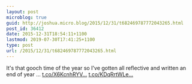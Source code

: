 ```yaml
---
layout: post
microblog: true
guid: http://joshua.micro.blog/2015/12/31/t682469787772043265.html
post_id: 36412
date: 2015-12-31T18:54:11+1100
lastmod: 2019-07-30T17:41:25+1100
type: post
url: /2015/12/31/t682469787772043265.html
---
```

It's that gooch time of the year so I've gotten all reflective and written an end of year … [t.co/X6KcnhRYV...](https://t.co/X6KcnhRYVd) [t.co/KDqRrtWLe...](https://t.co/KDqRrtWLeV)
